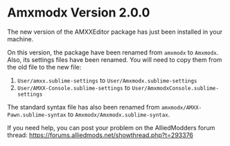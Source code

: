 


# Amxmodx Version 2.0.0

The new version of the AMXXEditor package has just been installed in your machine.

On this version, the package have been renamed from `amxmodx` to `Amxmodx`. Also, its settings files
have been renamed. You will need to copy them from the old file to the new file:

1. `User/amxx.sublime-settings` to `User/Amxmodx.sublime-settings`
1. `User/AMXX-Console.sublime-settings` to `User/AmxmodxConsole.sublime-settings`

The standard syntax file has also been renamed from `amxmodx/AMXX-Pawn.sublime-syntax` to `Amxmodx/Amxmodx.sublime-syntax`.

If you need help, you can post your problem on the AlliedModders forum thread:
https://forums.alliedmods.net/showthread.php?t=293376

